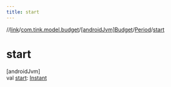 ```yaml
---
title: start
---
```

//[link](../../../../index.html)/[com.tink.model.budget](../../index.html)/[[androidJvm]Budget](../index.html)/[Period](index.html)/[start](start.html)



# start



[androidJvm]\
val [start](start.html): [Instant](https://developer.android.com/reference/kotlin/java/time/Instant.html)




